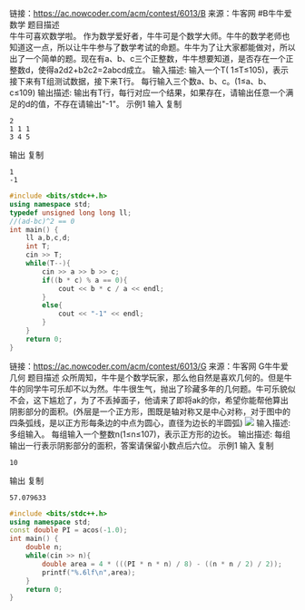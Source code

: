 链接：https://ac.nowcoder.com/acm/contest/6013/B
来源：牛客网
#B牛牛爱数学
题目描述 <br>
牛牛可喜欢数学啦。
作为数学爱好者，牛牛可是个数学大师。牛牛的数学老师也知道这一点，所以让牛牛参与了数学考试的命题。牛牛为了让大家都能做对，所以出了一个简单的题。现在有a、b、c三个正整数，牛牛想要知道，是否存在一个正整数d，使得a2d2+b2c2=2abcd成立。
输入描述:
输入一个T( 1≤T≤105)，表示接下来有T组测试数据，接下来T行。
每行输入三个数a、b、c。(1≤a、b、c≤109)
输出描述:
输出有T行，每行对应一个结果，如果存在，请输出任意一个满足的d的值，不存在请输出"-1"。
示例1
输入
复制
```
2
1 1 1
3 4 5
```
输出
复制
```
1
-1
```
```cpp
#include <bits/stdc++.h>
using namespace std;
typedef unsigned long long ll;
//(ad-bc)^2 == 0
int main() {
    ll a,b,c,d;
    int T;
    cin >> T;
    while(T--){
        cin >> a >> b >> c;
        if((b * c) % a == 0){
            cout << b * c / a << endl;
        }
        else{
            cout << "-1" << endl;
        }
    }
    return 0;
}
```
链接：https://ac.nowcoder.com/acm/contest/6013/G
来源：牛客网
G牛牛爱几何
题目描述 
众所周知，牛牛是个数学玩家，那么他自然是喜欢几何的。但是牛牛的同学牛可乐却不以为然。牛牛很生气，抛出了珍藏多年的几何题。牛可乐貌似不会，这下尴尬了，为了不丢掉面子，他请来了即将ak的你，希望你能帮他算出阴影部分的面积。(外层是一个正方形，图既是轴对称又是中心对称，对于图中的四条弧线，是以正方形每条边的中点为圆心，直径为边长的半圆弧)
[![](https://uploadfiles.nowcoder.com/images/20200406/327769_1586154420378_552F2EA88DA8027724EB2421E8C6EA63)](https://uploadfiles.nowcoder.com/images/20200406/327769_1586154420378_552F2EA88DA8027724EB2421E8C6EA63)
输入描述:
多组输入。
每组输入一个整数n(1≤n≤107)，表示正方形的边长。
输出描述:
每组输出一行表示阴影部分的面积，答案请保留小数点后六位。
示例1
输入
复制
```
10
```
输出
复制
```
57.079633
```
```cpp
#include <bits/stdc++.h>
using namespace std;
const double PI = acos(-1.0);
int main() {
    double n;
    while(cin >> n){
        double area = 4 * (((PI * n * n) / 8) - ((n * n / 2) / 2));
        printf("%.6lf\n",area);
    }
    return 0;
}

```
